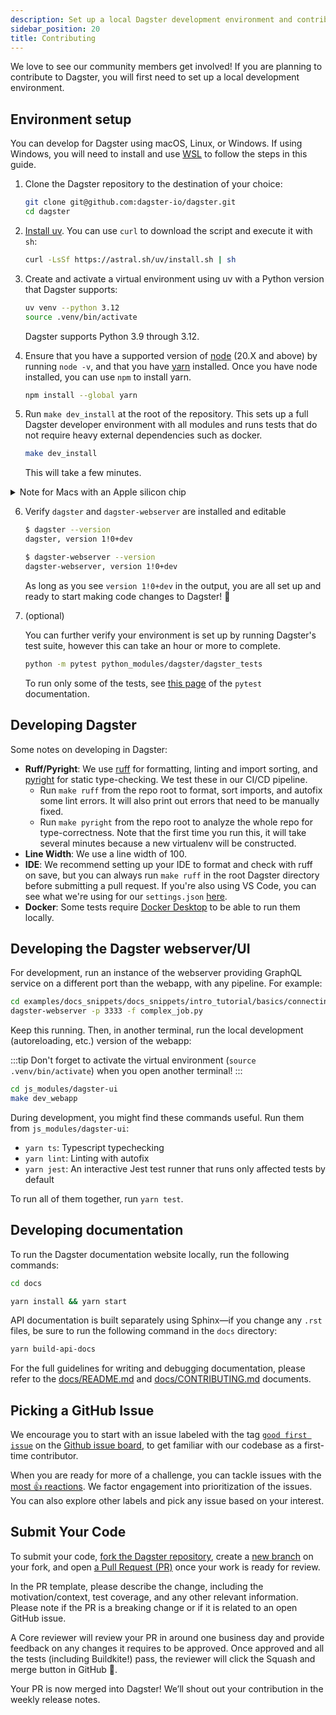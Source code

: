 ```yaml
---
description: Set up a local Dagster development environment and contribute code and documentation to the Dagster open source project.
sidebar_position: 20
title: Contributing
---
```


We love to see our community members get involved! If you are planning to contribute to Dagster, you will first need to set up a local development environment.

## Environment setup

You can develop for Dagster using macOS, Linux, or Windows. If using Windows, you will need to install and use [WSL](https://learn.microsoft.com/windows/wsl/install) to follow the steps in this guide.

1. Clone the Dagster repository to the destination of your choice:

   ```bash
   git clone git@github.com:dagster-io/dagster.git
   cd dagster
   ```

2. [Install uv](https://docs.astral.sh/uv/getting-started/installation). You can use `curl` to download the script and execute it with `sh`:

   ```bash
   curl -LsSf https://astral.sh/uv/install.sh | sh
   ```

3. Create and activate a virtual environment using uv with a Python version that Dagster supports:

   ```bash
   uv venv --python 3.12
   source .venv/bin/activate
   ```

   Dagster supports Python 3.9 through 3.12.

4. Ensure that you have a supported version of [node](https://nodejs.org/en/download) (20.X and above) by running `node -v`, and that you have [yarn](https://yarnpkg.com/lang/en) installed. Once you have node installed, you can use `npm` to install yarn.

   ```bash
   npm install --global yarn
   ```

5. Run `make dev_install` at the root of the repository. This sets up a full Dagster developer environment with all modules and runs tests that do not require heavy external dependencies such as docker.

   ```bash
   make dev_install
   ```

   This will take a few minutes.

<details>
  <summary>Note for Macs with an Apple silicon chip</summary>

    Some users have reported installation problems due to missing wheels for arm64 Macs when installing the `grpcio` package. To install the `dagster` development environment using our pre-built wheel of the `grpcio` package for M1, M2, and M3 machines, run `make dev_install_m1_grpcio_wheel` instead of `make dev_install`.
 </details>

6. Verify `dagster` and `dagster-webserver` are installed and editable
  
    ```bash
   $ dagster --version
    dagster, version 1!0+dev

   $ dagster-webserver --version
   dagster-webserver, version 1!0+dev
   ```

   As long as you see `version 1!0+dev` in the output, you are all set up and ready to start making code changes to Dagster! 🎉  

7. (optional)

   You can further verify your environment is set up by running Dagster's test suite, however this can take an hour or more to complete.
   ```bash
   python -m pytest python_modules/dagster/dagster_tests
   ```
   To run only some of the tests, see [this page](https://docs.pytest.org/en/stable/how-to/usage.html#specifying-which-tests-to-run) of the `pytest` documentation.

## Developing Dagster

Some notes on developing in Dagster:

- **Ruff/Pyright**: We use [ruff](https://github.com/charliermarsh/ruff) for formatting, linting and import sorting, and [pyright](https://github.com/microsoft/pyright) for static type-checking. We test these in our CI/CD pipeline.
  - Run `make ruff` from the repo root to format, sort imports, and autofix some lint errors. It will also print out errors that need to be manually fixed.
  - Run `make pyright` from the repo root to analyze the whole repo for type-correctness. Note that the first time you run this, it will take several minutes because a new virtualenv will be constructed.
- **Line Width**: We use a line width of 100.
- **IDE**: We recommend setting up your IDE to format and check with ruff on save, but you can always run `make ruff` in the root Dagster directory before submitting a pull request. If you're also using VS Code, you can see what we're using for our `settings.json` [here](https://gist.github.com/natekupp/7a17a9df8d2064e5389cc84aa118a896).
- **Docker**: Some tests require [Docker Desktop](https://www.docker.com/products/docker-desktop) to be able to run them locally.

## Developing the Dagster webserver/UI

For development, run an instance of the webserver providing GraphQL service on a different port than the webapp, with any pipeline. For example:

```bash
cd examples/docs_snippets/docs_snippets/intro_tutorial/basics/connecting_ops/
dagster-webserver -p 3333 -f complex_job.py
```

Keep this running. Then, in another terminal, run the local development (autoreloading, etc.) version of the webapp:

:::tip
Don't forget to activate the virtual environment (`source .venv/bin/activate`) when you open another terminal!
:::
```bash
cd js_modules/dagster-ui
make dev_webapp
```

During development, you might find these commands useful. Run them from `js_modules/dagster-ui`:

- `yarn ts`: Typescript typechecking
- `yarn lint`: Linting with autofix
- `yarn jest`: An interactive Jest test runner that runs only affected tests by default

To run all of them together, run `yarn test`.

## Developing documentation

To run the Dagster documentation website locally, run the following commands:

```bash
cd docs
```

```bash
yarn install && yarn start
```

API documentation is built separately using Sphinx&mdash;if you change any `.rst` files, be sure to run the following command in the `docs` directory:

```bash
yarn build-api-docs
```

For the full guidelines for writing and debugging documentation, please refer to the [docs/README.md](https://github.com/dagster-io/dagster/blob/master/docs/README.md) and [docs/CONTRIBUTING.md](https://github.com/dagster-io/dagster/blob/master/docs/CONTRIBUTING.md) documents.

## Picking a GitHub Issue

We encourage you to start with an issue labeled with the tag [`good first issue`](https://github.com/dagster-io/dagster/issues?q=is%3Aopen+is%3Aissue+label%3A%22type%3A+good+first+issue%22) on the [Github issue board](https://github.com/dagster-io/dagster/issues), to get familiar with our codebase as a first-time contributor.

When you are ready for more of a challenge, you can tackle issues with the [most 👍 reactions](https://github.com/dagster-io/dagster/issues?q=is%3Aissue+is%3Aopen+sort%3Areactions-%2B1-desc). We factor engagement into prioritization of the issues. You can also explore other labels and pick any issue based on your interest.

## Submit Your Code

To submit your code, [fork the Dagster repository](https://help.github.com/en/articles/fork-a-repo), create a [new branch](https://help.github.com/en/desktop/contributing-to-projects/creating-a-branch-for-your-work) on your fork, and open [a Pull Request (PR)](https://help.github.com/en/articles/creating-a-pull-request-from-a-fork) once your work is ready for review.

In the PR template, please describe the change, including the motivation/context, test coverage, and any other relevant information. Please note if the PR is a breaking change or if it is related to an open GitHub issue.

A Core reviewer will review your PR in around one business day and provide feedback on any changes it requires to be approved. Once approved and all the tests (including Buildkite!) pass, the reviewer will click the Squash and merge button in GitHub 🥳.

Your PR is now merged into Dagster! We’ll shout out your contribution in the weekly release notes.
